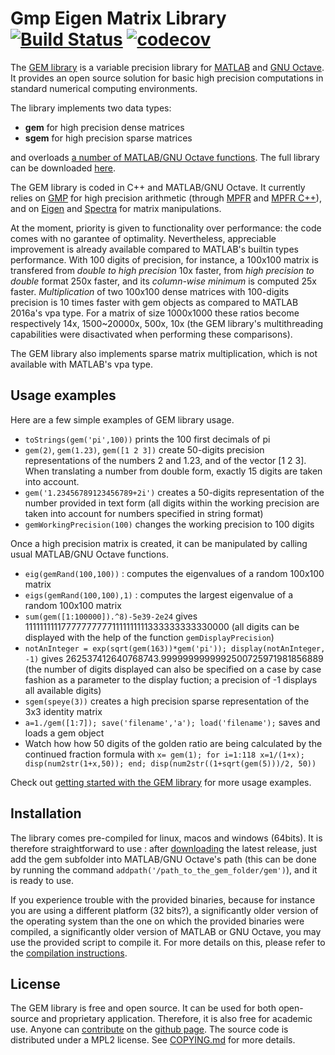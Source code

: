 Gmp Eigen Matrix Library [![Build Status](https://travis-ci.org/gem-library/gem.svg?branch=master)](https://travis-ci.org/gem-library/gem) [![codecov](https://codecov.io/gh/gem-library/gem/branch/master/graph/badge.svg)](https://codecov.io/gh/gem-library/gem)
========================

The [GEM library](https://github.com/jdbancal/gem/releases) is a variable precision library for [MATLAB](http://www.mathworks.com/products/matlab/) and [GNU Octave](https://www.gnu.org/software/octave/). It provides an open source solution for basic high precision computations in standard numerical computing environments.

The library implements two data types:
 - **gem** for high precision dense matrices
 - **sgem** for high precision sparse matrices

and overloads [a number of MATLAB/GNU Octave functions](doc/functions.md). The full library can be downloaded [here](https://github.com/jdbancal/gem/releases).

The GEM library is coded in C++ and MATLAB/GNU Octave. It currently relies on [GMP](https://gmplib.org/) for high precision arithmetic (through [MPFR](http://www.mpfr.org/) and [MPFR C++](http://www.holoborodko.com/pavel/mpfr/)), and on [Eigen](http://eigen.tuxfamily.org/) and [Spectra](http://yixuan.cos.name/spectra/) for matrix manipulations.

At the moment, priority is given to functionality over performance: the code comes with no garantee of optimality. Nevertheless, appreciable improvement is already available compared to MATLAB's builtin types performance. With 100 digits of precision, for instance, a 100x100 matrix is transfered from _double to high precision_ 10x faster, from _high precision to double_ format 250x faster, and its _column-wise minimum_ is computed 25x faster. _Multiplication_ of two 100x100 dense matrices with 100-digits precision is 10 times faster with gem objects as compared to MATLAB 2016a's vpa type. For a matrix of size 1000x1000 these ratios become respectively 14x, 1500~20000x, 500x, 10x (the GEM library's multithreading capabilities were disactivated when performing these comparisons).

The GEM library also implements sparse matrix multiplication, which is not available with MATLAB's vpa type.


Usage examples
--------------
Here are a few simple examples of GEM library usage.

 - `toStrings(gem('pi',100))` prints the 100 first decimals of pi 
 - `gem(2)`, `gem(1.23)`, `gem([1 2 3])` create 50-digits precision representations of the numbers 2 and 1.23, and of the vector [1 2 3]. When translating a number from double form, exactly 15 digits are taken into account.
 - `gem('1.23456789123456789+2i')` creates a 50-digits representation of the number provided in text form (all digits within the working precision are taken into account for numbers specified in string format)
 - `gemWorkingPrecision(100)` changes the working precision to 100 digits

Once a high precision matrix is created, it can be manipulated by calling usual MATLAB/GNU Octave functions.

 - `eig(gemRand(100,100))` : computes the eigenvalues of a random 100x100 matrix
 - `eigs(gemRand(100,100),1)` : computes the largest eigenvalue of a random 100x100 matrix
 - `sum(gem([1:100000]).^8)-5e39-2e24` gives 111111111177777777771111111111333333333330000 (all digits can be displayed with the help of the function `gemDisplayPrecision`)
 - `notAnInteger = exp(sqrt(gem(163))*gem('pi')); display(notAnInteger, -1)` gives 262537412640768743.9999999999992500725971981856889 (the number of digits displayed can also be specified on a case by case fashion as a parameter to the display fuction; a precision of -1 displays all available digits)
 - `sgem(speye(3))` creates a high precision sparse representation of the 3x3 identity matrix
 - `a=1./gem([1:7]); save('filename','a'); load('filename');` saves and loads a gem object
 - Watch how how 50 digits of the golden ratio are being calculated by the continued fraction formula with `x= gem(1); for i=1:118 x=1/(1+x); disp(num2str(1+x,50)); end; disp(num2str((1+sqrt(gem(5)))/2, 50))`

Check out [getting started with the GEM library](doc/gettingStarted.md) for more usage examples.


Installation
------------

The library comes pre-compiled for linux, macos and windows (64bits). It is therefore straightforward to use : after [downloading](https://github.com/jdbancal/gem/releases) the latest release, just add the gem subfolder into MATLAB/GNU Octave's path (this can be done by running the command `addpath('/path_to_the_gem_folder/gem')`), and it is ready to use.

If you experience trouble with the provided binaries, because for instance you are using a different platform (32 bits?), a significantly older version of the operating system than the one on which the provided binaries were compiled, a significantly older version of MATLAB or GNU Octave, you may use the provided script to compile it. For more details on this, please refer to the [compilation instructions](doc/compilationInstructions.md).


License
-------

The GEM library is free and open source. It can be used for both open-source and proprietary application. Therefore, it is also free for academic use. Anyone can [contribute](doc/howToContribute.md) on the [github page](https://github.com/jdbancal/gem). The source code is distributed under a MPL2 license. See [COPYING.md](COPYING.md) for more details.


